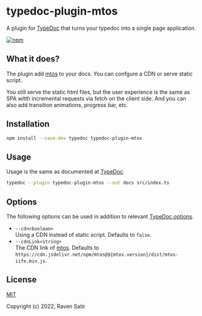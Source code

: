 # typedoc-plugin-mtos

A plugin for [TypeDoc](https://github.com/TypeStrong/typedoc) that turns your typedoc into a single page application.

[![npm](https://img.shields.io/npm/v/typedoc-plugin-mtos.svg)](https://www.npmjs.com/package/typedoc-plugin-mtos)

## What it does?

The plugin add [mtos](https://github.com/voorjaar/mtos) to your docs. You can confgure a CDN or serve static script.

You still serve the static html files, but the user experience is the same as SPA witth incremental requests via fetch on the client side. And you can also add transition animations, progress bar, etc.

## Installation

```bash
npm install --save-dev typedoc typedoc-plugin-mtos
```

## Usage

Usage is the same as documented at [TypeDoc](https://typedoc.org/guides/installation/#command-line-interface).

```bash
typedoc --plugin typedoc-plugin-mtos --out docs src/index.ts
```

## Options

The following options can be used in addition to relevant [TypeDoc options](https://typedoc.org/guides/options/).

- `--cdn<boolean>`<br>
  Using a CDN instead of static script. Defaults to `false`.
- `--cdnLink<string>`<br>
  The CDN link of [mtos](https://github.com/voorjaar/mtos). Defaults to `https://cdn.jsdelivr.net/npm/mtos@${mtos.version}/dist/mtos-iife.min.js`.

## License

[MIT](https://github.com/voorjaar/typedoc-plugin-mtos/blob/main/LICENSE)

Copyright (c) 2022, Raven Satir

